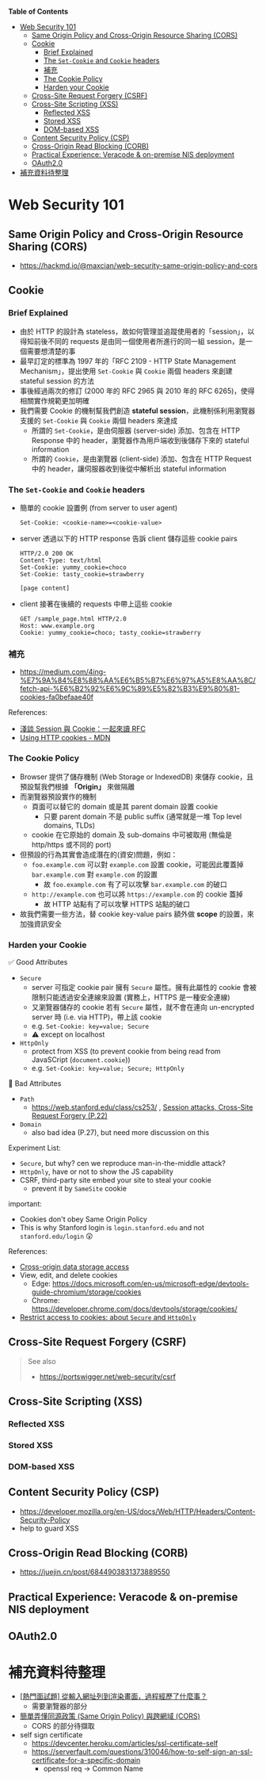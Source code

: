 **Table of Contents**
- [Web Security 101](#web-security-101)
  - [Same Origin Policy and Cross-Origin Resource Sharing (CORS)](#same-origin-policy-and-cross-origin-resource-sharing-cors)
  - [Cookie](#cookie)
    - [Brief Explained](#brief-explained)
    - [The `Set-Cookie` and `Cookie` headers](#the-set-cookie-and-cookie-headers)
    - [補充](#補充)
    - [The Cookie Policy](#the-cookie-policy)
    - [Harden your Cookie](#harden-your-cookie)
  - [Cross-Site Request Forgery (CSRF)](#cross-site-request-forgery-csrf)
  - [Cross-Site Scripting (XSS)](#cross-site-scripting-xss)
    - [Reflected XSS](#reflected-xss)
    - [Stored XSS](#stored-xss)
    - [DOM-based XSS](#dom-based-xss)
  - [Content Security Policy (CSP)](#content-security-policy-csp)
  - [Cross-Origin Read Blocking (CORB)](#cross-origin-read-blocking-corb)
  - [Practical Experience: Veracode & on-premise NIS deployment](#practical-experience-veracode--on-premise-nis-deployment)
  - [OAuth2.0](#oauth20)
- [補充資料待整理](#補充資料待整理)

# Web Security 101

## Same Origin Policy and Cross-Origin Resource Sharing (CORS)
- https://hackmd.io/@maxcian/web-security-same-origin-policy-and-cors

## Cookie
### Brief Explained
- 由於 HTTP 的設計為 stateless，故如何管理並追蹤使用者的「session」，以得知前後不同的 requests 是由同一個使用者所進行的同一組 session，是一個需要想清楚的事
- 最早訂定的標準為 1997 年的「RFC 2109 - HTTP State Management Mechanism」，提出使用 `Set-Cookie` 與 `Cookie` 兩個 headers 來創建 stateful session 的方法
- 事後經過兩次的修訂 (2000 年的 RFC 2965 與 2010 年的 RFC 6265)，使得相關實作規範更加明確
- 我們需要 Cookie 的機制幫我們創造 **stateful session**，此機制係利用瀏覽器支援的 `Set-Cookie` 與 `Cookie` 兩個 headers 來達成
  - 所謂的 `Set-Cookie`，是由伺服器 (server-side) 添加、包含在 HTTP Response 中的 header，瀏覽器作為用戶端收到後儲存下來的 stateful information
  - 所謂的 `Cookie`，是由瀏覽器 (client-side) 添加、包含在 HTTP Request 中的 header，讓伺服器收到後從中解析出 stateful information

### The `Set-Cookie` and `Cookie` headers

- 簡單的 cookie 設置例 (from server to user agent)
  ```
  Set-Cookie: <cookie-name>=<cookie-value>
  ```
- server 透過以下的 HTTP response 告訴 client 儲存這些 cookie pairs
  ```
  HTTP/2.0 200 OK
  Content-Type: text/html
  Set-Cookie: yummy_cookie=choco
  Set-Cookie: tasty_cookie=strawberry

  [page content]
  ```
- client 接著在後續的 requests 中帶上這些 cookie
  ```
  GET /sample_page.html HTTP/2.0
  Host: www.example.org
  Cookie: yummy_cookie=choco; tasty_cookie=strawberry
  ```
### 補充
- https://medium.com/4ing-%E7%9A%84%E8%88%AA%E6%B5%B7%E6%97%A5%E8%AA%8C/fetch-api-%E6%B2%92%E6%9C%89%E5%82%B3%E9%80%81-cookies-fa0befaae40f

References:
- [淺談 Session 與 Cookie：一起來讀 RFC](https://blog.techbridge.cc/2019/08/10/session-and-cookie-rfc/)
- [Using HTTP cookies - MDN](https://developer.mozilla.org/en-US/docs/Web/HTTP/Cookies)

### The Cookie Policy
- Browser 提供了儲存機制 (Web Storage or IndexedDB) 來儲存 cookie，且預設幫我們根據 **「Origin」** 來做隔離
- 而瀏覽器預設實作的機制
  - 頁面可以替它的 domain 或是其 parent domain 設置 cookie
    - 只要 parent domain 不是 public suffix (通常就是一堆 Top level domains, TLDs)
  -  cookie 在它原始的 domain 及 sub-domains 中可被取用 (無倫是 http/https 或不同的 port)
- 但預設的行為其實會造成潛在的(資安)問題，例如：
  - `foo.example.com` 可以對 `example.com` 設置 cookie，可能因此覆蓋掉 `bar.example.com` 對 `example.com` 的設置
    - 故 `foo.example.com` 有了可以攻擊 `bar.example.com` 的破口
  - `http://example.com` 也可以將 `https://example.com` 的 cookie 蓋掉
    - 故 HTTP 站點有了可以攻擊 HTTPS 站點的破口
- 故我們需要一些方法，替 cookie key-value pairs 額外做 **scope** 的設置，來加強資訊安全

### Harden your Cookie

✅ Good Attributes
- `Secure`
  - server 可指定 cookie pair 擁有 `Secure` 屬性。擁有此屬性的 cookie 會被限制只能透過安全連線來設置 (實務上，HTTPS 是一種安全連線)
  - 又瀏覽器儲存的 cookie 若有 `Secure` 屬性，就不會在連向 un-encrypted server 時 (i.e. via HTTP)，帶上該 cookie
  - e.g. `Set-Cookie: key=value; Secure`
  - ⚠️ except on localhost
- `HttpOnly`
  - protect from XSS (to prevent cookie from being read from JavaSCript (`document.cookie`))
  - e.g. `Set-Cookie: key=value; Secure; HttpOnly`

📛 Bad Attributes
- `Path`
  - https://web.stanford.edu/class/cs253/ , [Session attacks, Cross-Site Request Forgery (P.22)](https://web.stanford.edu/class/cs253/lectures/Lecture%2005.pdf)
- `Domain`
  - also bad idea (P.27), but need more discussion on this

Experiment List:
- `Secure`, but why? cen we reproduce man-in-the-middle attack?
- `HttpOnly`, have or not to show the JS capability
- CSRF, third-party site embed your site to steal your cookie
  - prevent it by `SameSite` cookie

important:
- Cookies don't obey Same Origin Policy
- This is why Stanford login is `login.stanford.edu` and not `stanford.edu/login` 😲


References:
- [Cross-origin data storage access](https://developer.mozilla.org/en-US/docs/Web/Security/Same-origin_policy#cross-origin_data_storage_access)
- View, edit, and delete cookies
  - Edge: https://docs.microsoft.com/en-us/microsoft-edge/devtools-guide-chromium/storage/cookies
  - Chrome: https://developer.chrome.com/docs/devtools/storage/cookies/
- [Restrict access to cookies: about `Secure` and `HttpOnly`](https://developer.mozilla.org/en-US/docs/Web/HTTP/Cookies#restrict_access_to_cookies)

## Cross-Site Request Forgery (CSRF)

> See also
> - https://portswigger.net/web-security/csrf

## Cross-Site Scripting (XSS)

### Reflected XSS
### Stored XSS
### DOM-based XSS

## Content Security Policy (CSP)
- https://developer.mozilla.org/en-US/docs/Web/HTTP/Headers/Content-Security-Policy
- help to guard XSS

## Cross-Origin Read Blocking (CORB)
- https://juejin.cn/post/6844903831373889550

## Practical Experience: Veracode & on-premise NIS deployment


## OAuth2.0



# 補充資料待整理
- [[熱門面試題] 從輸入網址列到渲染畫面，過程經歷了什麼事？](https://medium.com/starbugs/%E7%86%B1%E9%96%80%E9%9D%A2%E8%A9%A6%E9%A1%8C-%E5%BE%9E%E8%BC%B8%E5%85%A5%E7%B6%B2%E5%9D%80%E5%88%97%E5%88%B0%E6%B8%B2%E6%9F%93%E7%95%AB%E9%9D%A2-%E9%81%8E%E7%A8%8B%E7%B6%93%E6%AD%B7%E4%BA%86%E4%BB%80%E9%BA%BC%E4%BA%8B-4a6cafefe78a)
  - 需要瀏覽器的部分
- [簡單弄懂同源政策 (Same Origin Policy) 與跨網域 (CORS)](https://medium.com/starbugs/%E5%BC%84%E6%87%82%E5%90%8C%E6%BA%90%E6%94%BF%E7%AD%96-same-origin-policy-%E8%88%87%E8%B7%A8%E7%B6%B2%E5%9F%9F-cors-e2e5c1a53a19)
  - CORS 的部分待擷取
- self sign certificate
  - https://devcenter.heroku.com/articles/ssl-certificate-self
  - https://serverfault.com/questions/310046/how-to-self-sign-an-ssl-certificate-for-a-specific-domain
    - openssl req -> Common Name

